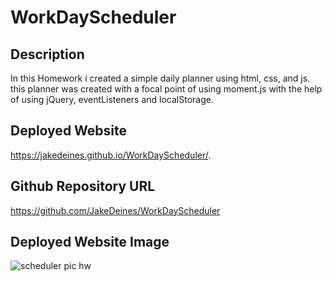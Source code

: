 # WorkDayScheduler


## Description
In this Homework i created a simple daily planner using html, css, and js. this planner was created with a focal point of using moment.js with the help of using jQuery, eventListeners and localStorage.

## Deployed Website
https://jakedeines.github.io/WorkDayScheduler/.


## Github Repository URL
https://github.com/JakeDeines/WorkDayScheduler



## Deployed Website Image

![scheduler pic hw](https://user-images.githubusercontent.com/67669417/96625098-90f71780-12c2-11eb-9c13-0cb21ed2cd0a.PNG)


